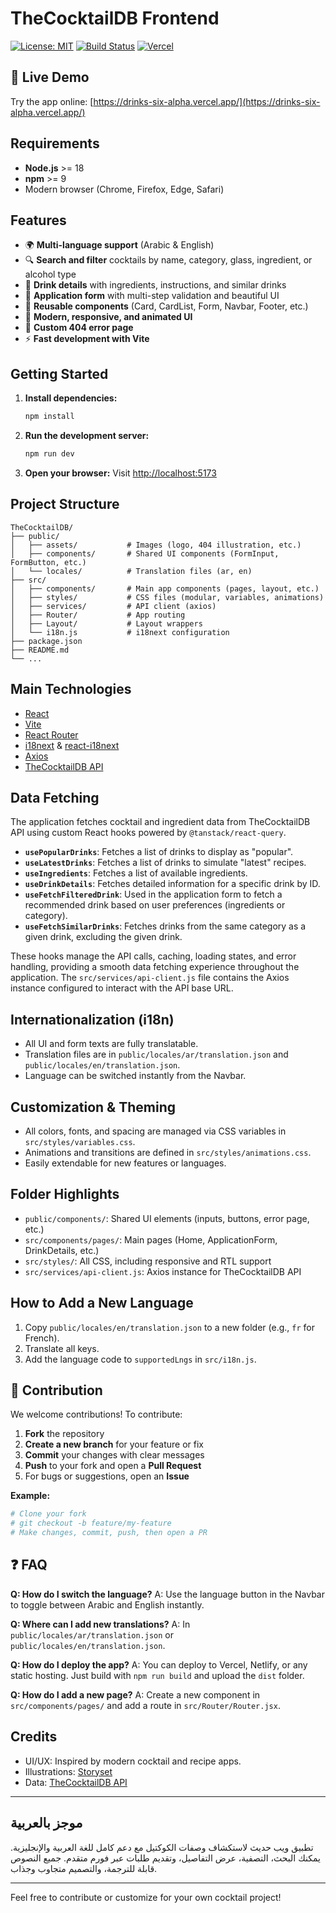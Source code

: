 # TheCocktailDB Frontend

[![License: MIT](https://img.shields.io/badge/License-MIT-green.svg)](LICENSE)
[![Build Status](https://img.shields.io/badge/build-passing-brightgreen)](#)
[![Vercel](https://img.shields.io/badge/Live%20Demo-Vercel-blue)](https://drinks-six-alpha.vercel.app/)

## 🚀 Live Demo

Try the app online: [https://drinks-six-alpha.vercel.app/](https://drinks-six-alpha.vercel.app/)

## Requirements

- **Node.js** >= 18
- **npm** >= 9
- Modern browser (Chrome, Firefox, Edge, Safari)

## Features

- 🌍 **Multi-language support** (Arabic & English)
- 🔍 **Search and filter** cocktails by name, category, glass, ingredient, or alcohol type
- 🥃 **Drink details** with ingredients, instructions, and similar drinks
- 📝 **Application form** with multi-step validation and beautiful UI
- 🧩 **Reusable components** (Card, CardList, Form, Navbar, Footer, etc.)
- 🎨 **Modern, responsive, and animated UI**
- 🚫 **Custom 404 error page**
- ⚡ **Fast development with Vite**

## Getting Started

1. **Install dependencies:**
   ```bash
   npm install
   ```
2. **Run the development server:**
   ```bash
   npm run dev
   ```
3. **Open your browser:**
   Visit [http://localhost:5173](http://localhost:5173)

## Project Structure

```
TheCocktailDB/
├── public/
│   ├── assets/           # Images (logo, 404 illustration, etc.)
│   ├── components/       # Shared UI components (FormInput, FormButton, etc.)
│   └── locales/          # Translation files (ar, en)
├── src/
│   ├── components/       # Main app components (pages, layout, etc.)
│   ├── styles/           # CSS files (modular, variables, animations)
│   ├── services/         # API client (axios)
│   ├── Router/           # App routing
│   ├── Layout/           # Layout wrappers
│   └── i18n.js           # i18next configuration
├── package.json
├── README.md
└── ...
```

## Main Technologies

- [React](https://react.dev/)
- [Vite](https://vitejs.dev/)
- [React Router](https://reactrouter.com/)
- [i18next](https://www.i18next.com/) & [react-i18next](https://react.i18next.com/)
- [Axios](https://axios-http.com/)
- [TheCocktailDB API](https://www.thecocktaildb.com/api.php)

## Data Fetching

The application fetches cocktail and ingredient data from TheCocktailDB API using custom React hooks powered by `@tanstack/react-query`.

- **`usePopularDrinks`**: Fetches a list of drinks to display as "popular".
- **`useLatestDrinks`**: Fetches a list of drinks to simulate "latest" recipes.
- **`useIngredients`**: Fetches a list of available ingredients.
- **`useDrinkDetails`**: Fetches detailed information for a specific drink by ID.
- **`useFetchFilteredDrink`**: Used in the application form to fetch a recommended drink based on user preferences (ingredients or category).
- **`useFetchSimilarDrinks`**: Fetches drinks from the same category as a given drink, excluding the given drink.

These hooks manage the API calls, caching, loading states, and error handling, providing a smooth data fetching experience throughout the application. The `src/services/api-client.js` file contains the Axios instance configured to interact with the API base URL.

## Internationalization (i18n)

- All UI and form texts are fully translatable.
- Translation files are in `public/locales/ar/translation.json` and `public/locales/en/translation.json`.
- Language can be switched instantly from the Navbar.

## Customization & Theming

- All colors, fonts, and spacing are managed via CSS variables in `src/styles/variables.css`.
- Animations and transitions are defined in `src/styles/animations.css`.
- Easily extendable for new features or languages.

## Folder Highlights

- `public/components/`: Shared UI elements (inputs, buttons, error page, etc.)
- `src/components/pages/`: Main pages (Home, ApplicationForm, DrinkDetails, etc.)
- `src/styles/`: All CSS, including responsive and RTL support
- `src/services/api-client.js`: Axios instance for TheCocktailDB API

## How to Add a New Language

1. Copy `public/locales/en/translation.json` to a new folder (e.g., `fr` for French).
2. Translate all keys.
3. Add the language code to `supportedLngs` in `src/i18n.js`.

## 🤝 Contribution

We welcome contributions! To contribute:

1. **Fork** the repository
2. **Create a new branch** for your feature or fix
3. **Commit** your changes with clear messages
4. **Push** to your fork and open a **Pull Request**
5. For bugs or suggestions, open an **Issue**

**Example:**

```bash
# Clone your fork
# git checkout -b feature/my-feature
# Make changes, commit, push, then open a PR
```

## ❓ FAQ

**Q: How do I switch the language?**
A: Use the language button in the Navbar to toggle between Arabic and English instantly.

**Q: Where can I add new translations?**
A: In `public/locales/ar/translation.json` or `public/locales/en/translation.json`.

**Q: How do I deploy the app?**
A: You can deploy to Vercel, Netlify, or any static hosting. Just build with `npm run build` and upload the `dist` folder.

**Q: How do I add a new page?**
A: Create a new component in `src/components/pages/` and add a route in `src/Router/Router.jsx`.

## Credits

- UI/UX: Inspired by modern cocktail and recipe apps.
- Illustrations: [Storyset](https://storyset.com/)
- Data: [TheCocktailDB API](https://www.thecocktaildb.com/api.php)

---

## موجز بالعربية

تطبيق ويب حديث لاستكشاف وصفات الكوكتيل مع دعم كامل للغة العربية والإنجليزية. يمكنك البحث، التصفية، عرض التفاصيل، وتقديم طلبات عبر فورم متقدم. جميع النصوص قابلة للترجمة، والتصميم متجاوب وجذاب.

---

Feel free to contribute or customize for your own cocktail project!
